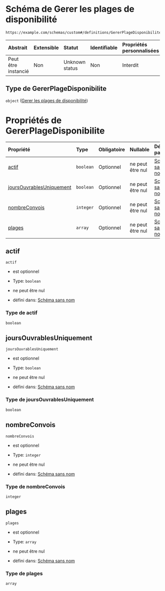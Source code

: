 # Schéma de Gerer les plages de disponibilité

```txt
https://example.com/schemas/custom#/definitions/GererPlageDisponibilite
```



| Abstrait            | Extensible | Statut         | Identifiable | Propriétés personnalisées | Propriétés Additionnelles | Limites d'accès | Défini dans                                                                        |
| :------------------ | :--------- | :------------- | :----------- | :------------------------ | :------------------------ | :-------------- | :--------------------------------------------------------------------------------- |
| Peut être instancié | Non        | Unknown status | Non          | Interdit                  | Interdit                  | aucun           | [FRW.form.schema.json\*](../out/FRW.form.schema.json "ouvrir le schéma d'origine") |

## Type de GererPlageDisponibilite

`object` ([Gerer les plages de disponibilité](frw-definitions-gerer-les-plages-de-disponibilité.md))

# Propriétés de GererPlageDisponibilite

| Propriété                                             | Type      | Obligatoire | Nullable         | Défini par                                                                                                                                                                                                                |
| :---------------------------------------------------- | :-------- | :---------- | :--------------- | :------------------------------------------------------------------------------------------------------------------------------------------------------------------------------------------------------------------------ |
| [actif](#actif)                                       | `boolean` | Optionnel   | ne peut être nul | [Schéma sans nom](frw-definitions-gerer-les-plages-de-disponibilité-properties-actif.md "https://example.com/schemas/custom#/definitions/GererPlageDisponibilite/properties/actif")                                       |
| [joursOuvrablesUniquement](#joursouvrablesuniquement) | `boolean` | Optionnel   | ne peut être nul | [Schéma sans nom](frw-definitions-gerer-les-plages-de-disponibilité-properties-joursouvrablesuniquement.md "https://example.com/schemas/custom#/definitions/GererPlageDisponibilite/properties/joursOuvrablesUniquement") |
| [nombreConvois](#nombreconvois)                       | `integer` | Optionnel   | ne peut être nul | [Schéma sans nom](frw-definitions-gerer-les-plages-de-disponibilité-properties-nombreconvois.md "https://example.com/schemas/custom#/definitions/GererPlageDisponibilite/properties/nombreConvois")                       |
| [plages](#plages)                                     | `array`   | Optionnel   | ne peut être nul | [Schéma sans nom](frw-definitions-gerer-les-plages-de-disponibilité-properties-plages.md "https://example.com/schemas/custom#/definitions/GererPlageDisponibilite/properties/plages")                                     |

## actif



`actif`

*   est optionnel

*   Type: `boolean`

*   ne peut être nul

*   défini dans: [Schéma sans nom](frw-definitions-gerer-les-plages-de-disponibilité-properties-actif.md "https://example.com/schemas/custom#/definitions/GererPlageDisponibilite/properties/actif")

### Type de actif

`boolean`

## joursOuvrablesUniquement



`joursOuvrablesUniquement`

*   est optionnel

*   Type: `boolean`

*   ne peut être nul

*   défini dans: [Schéma sans nom](frw-definitions-gerer-les-plages-de-disponibilité-properties-joursouvrablesuniquement.md "https://example.com/schemas/custom#/definitions/GererPlageDisponibilite/properties/joursOuvrablesUniquement")

### Type de joursOuvrablesUniquement

`boolean`

## nombreConvois



`nombreConvois`

*   est optionnel

*   Type: `integer`

*   ne peut être nul

*   défini dans: [Schéma sans nom](frw-definitions-gerer-les-plages-de-disponibilité-properties-nombreconvois.md "https://example.com/schemas/custom#/definitions/GererPlageDisponibilite/properties/nombreConvois")

### Type de nombreConvois

`integer`

## plages



`plages`

*   est optionnel

*   Type: `array`

*   ne peut être nul

*   défini dans: [Schéma sans nom](frw-definitions-gerer-les-plages-de-disponibilité-properties-plages.md "https://example.com/schemas/custom#/definitions/GererPlageDisponibilite/properties/plages")

### Type de plages

`array`
